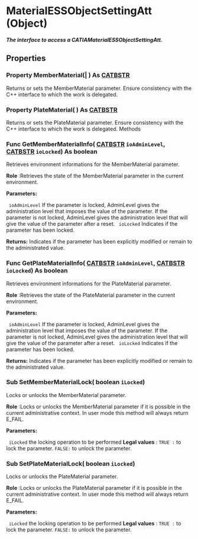 # MaterialESSObjectSettingAtt (Object)

**_The interface to access a CATIAMaterialESSObjectSettingAtt._**

## Properties

### Property **MemberMaterial**(| ) As [CATBSTR](../System/typedef_CATBSTR_8129.md)

   Returns or sets the MemberMaterial parameter.  Ensure consistency with the C++ interface to which the work is delegated.  
### Property **PlateMaterial**( ) As [CATBSTR](../System/typedef_CATBSTR_8129.md)

   Returns or sets the PlateMaterial parameter.  Ensure consistency with the C++ interface to which the work is delegated.  Methods

### Func **GetMemberMaterialInfo**( [CATBSTR](../System/typedef_CATBSTR_8129.md)  `ioAdminLevel`,  [CATBSTR](../System/typedef_CATBSTR_8129.md)  `ioLocked`) As boolean

   Retrieves environment informations for the MemberMaterial parameter.

**Role** :Retrieves the state of the MemberMaterial parameter in the current environment.

**Parameters:**

` ioAdminLevel`
If the parameter is locked, AdminLevel gives the administration level that imposes the value of the parameter.
If the parameter is not locked, AdminLevel gives the administration level that will give the value of the parameter after a reset.
` ioLocked`      Indicates if the parameter has been locked.

**Returns:**      Indicates if the parameter has been explicitly modified or remain to the administrated value.  
### Func **GetPlateMaterialInfo**( [CATBSTR](../System/typedef_CATBSTR_8129.md)  `ioAdminLevel`,  [CATBSTR](../System/typedef_CATBSTR_8129.md)  `ioLocked`) As boolean

   Retrieves environment informations for the PlateMaterial parameter.

**Role** :Retrieves the state of the PlateMaterial parameter in the current environment.

**Parameters:**

` ioAdminLevel`
If the parameter is locked, AdminLevel gives the administration level that imposes the value of the parameter.
If the parameter is not locked, AdminLevel gives the administration level that will give the value of the parameter after a reset.
` ioLocked`      Indicates if the parameter has been locked.

**Returns:**      Indicates if the parameter has been explicitly modified or remain to the administrated value.  
### Sub **SetMemberMaterialLock**( boolean  `iLocked`)

   Locks or unlocks the MemberMaterial parameter.

**Role** :Locks or unlocks the MemberMaterial parameter if it is possible in the current administrative context. In user mode this method will always return E_FAIL.

**Parameters:**

` iLocked`      the locking operation to be performed **Legal values** :
`TRUE :` to lock the parameter.
`FALSE:` to unlock the parameter.

### Sub **SetPlateMaterialLock**( boolean  `iLocked`)

   Locks or unlocks the PlateMaterial parameter.

**Role** :Locks or unlocks the PlateMaterial parameter if it is possible in the current administrative context. In user mode this method will always return E_FAIL.

**Parameters:**

` iLocked`      the locking operation to be performed **Legal values** :
`TRUE :` to lock the parameter.
`FALSE:` to unlock the parameter.